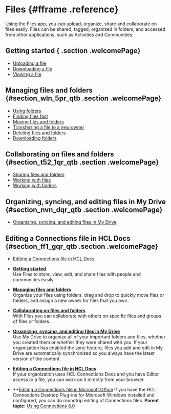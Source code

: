 # Files {#fframe .reference}

Using the Files app, you can upload, organize, share and collaborate on files easily. Files can be shared, tagged, organized in folders, and accessed from other applications, such as Activities and Communities.

## Getting started { .section .welcomePage}

-   [Uploading a file](t_files_add_files_refresh.md)
-   [Downloading a file](t_files_download_file_refresh.md)
-   [Viewing a file](t_files_view_a_file_with_docs.md)

## Managing files and folders {#section_wln_5pr_qtb .section .welcomePage}

-   [Using folders](t_files_folders_addfiles_refresh.md)
-   [Finding files fast](t_files_find_files_fast.md)
-   [Moving files and folders](t_files_drag_refresh.md)
-   [Transferring a file to a new owner](t_transfer_file_to_new_owner.md)
-   [Deleting files and folders](deleting_files_folders.md)
-   [Downloading folders](downloading_folders.md)

## Collaborating on files and folders {#section_t52_1qr_qtb .section .welcomePage}

-   [Sharing files and folders](t_files_share_files_refresh.md)
-   [Working with files](t_files_others_files_refresh.md)
-   [Working with folders](t_files_others_folders.md)

## Organizing, syncing, and editing files in My Drive {#section_nvn_dqr_qtb .section .welcomePage}

-   [Organizing, syncing, and editing files in My Drive](c_files_sync_refresh.md)

## Editing a Connections file in HCL Docs {#section_ff1_gqr_qtb .section .welcomePage}

-   [Editing a Connections file in HCL Docs](editing_hcl_docs.md)

-   **[Getting started](../files/getting_started.md)**  
Use Files to store, view, edit, and share files with people and communities easily.
-   **[Managing files and folders](../files/managing_files_folders.md)**  
Organize your files using folders, drag and drop to quickly move files or folders, and assign a new owner for files that you own.
-   **[Collaborating on files and folders](../files/t_files_why_file_sharing_refresh.md)**  
With Files you can collaborate with others on specific files and groups of files or folders.
-   **[Organizing, syncing, and editing files in My Drive](../files/c_files_sync_refresh.md)**  
Use My Drive to organize all of your important folders and files, whether you created them or whether they were shared with you. If your organization has enabled the sync feature, files you add and edit in My Drive are automatically synchronized so you always have the latest version of the content.
-   **[Editing a Connections file in HCL Docs](../files/editing_hcl_docs.md)**  
If your organization uses HCL Connections Docs and you have Editor access to a file, you can work on it directly from your browser.
-   **[Editing a Connections file in Microsoft Office](../files/t_files_edit_file_local_refresh.md)
If you have the HCL Connections Desktop Plug-ins for Microsoft Windows installed and configured, you can do roundtrip editing of Connections files.
**Parent topic:** [Using Connections 8.0](../welcome/welcome_end_user.md)

